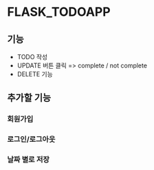 # FLASK_TODOAPP
## 기능
* TODO 작성
* UPDATE 버튼 클릭 => complete / not complete 
* DELETE 기능

## 추가할 기능
### 회원가입
### 로그인/로그아웃
### 날짜 별로 저장
